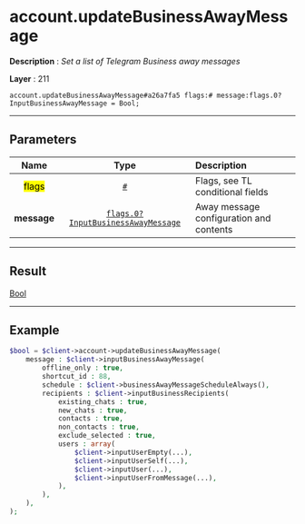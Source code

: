 # account.updateBusinessAwayMessage

**Description** : *Set a list of Telegram Business away messages*

**Layer** : 211

```tl
account.updateBusinessAwayMessage#a26a7fa5 flags:# message:flags.0?InputBusinessAwayMessage = Bool;
```

---

## Parameters

| Name | Type | Description |
| :---: | :---: | :--- |
| <mark>flags</mark> | [`#`](type/#) | Flags, see TL conditional fields |
| **message** | [`flags.0?InputBusinessAwayMessage`](type/InputBusinessAwayMessage) | Away message configuration and contents |

---

## Result

[Bool](type/Bool)

---

## Example

```php
$bool = $client->account->updateBusinessAwayMessage(
	message : $client->inputBusinessAwayMessage(
		offline_only : true,
		shortcut_id : 88,
		schedule : $client->businessAwayMessageScheduleAlways(),
		recipients : $client->inputBusinessRecipients(
			existing_chats : true,
			new_chats : true,
			contacts : true,
			non_contacts : true,
			exclude_selected : true,
			users : array(
				$client->inputUserEmpty(...),
				$client->inputUserSelf(...),
				$client->inputUser(...),
				$client->inputUserFromMessage(...),
			),
		),
	),
);
```
